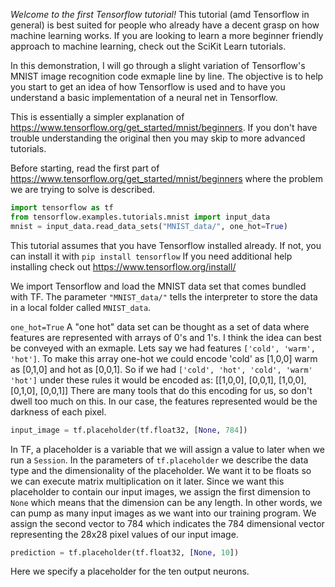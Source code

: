 *Welcome to the first Tensorflow tutorial!* This tutorial (amd Tensorflow in general) is best suited for people who already have a decent grasp on how machine learning works.
If you are looking to learn a more beginner friendly approach to machine learning, check out the SciKit Learn tutorials. 

In this demonstration, I will go through a slight variation of Tensorflow's MNIST image recognition code exmaple line by line. The objective is to help you start to get an idea of how Tensorflow is used and to have you understand a basic implementation of a neural net in Tensorflow. 

This is essentially a simpler explanation of https://www.tensorflow.org/get_started/mnist/beginners. If you don't have trouble understanding the original then you may skip to more advanced tutorials. 

Before starting, read the first part of https://www.tensorflow.org/get_started/mnist/beginners where the problem we are trying to solve is described.

```python
import tensorflow as tf
from tensorflow.examples.tutorials.mnist import input_data
mnist = input_data.read_data_sets("MNIST_data/", one_hot=True)
```

This tutorial assumes that you have Tensorflow installed already. If not, you can install it with `pip install tensorflow` If you need additional help installing check out https://www.tensorflow.org/install/ 

We import Tensorflow and load the MNIST data set that comes bundled with TF. The parameter `"MNIST_data/"` tells the interpreter to store the data in a local folder called `MNIST_data`.

`one_hot=True` A "one hot" data set can be thought as a set of data where features are represented with arrays of 0's and 1's. I think the idea can best be conveyed with an exmaple. Lets say we had features `['cold', 'warm', 'hot']`. To make this array one-hot we could encode 'cold' as [1,0,0] warm as [0,1,0] and hot as [0,0,1]. So if we had `['cold', 'hot', 'cold', 'warm' 'hot']` under these rules it would be encoded as: 
[[1,0,0],
 [0,0,1],
 [1,0,0],
 [0,1,0],
 [0,0,1]]
 There are many tools that do this encoding for us, so don't dwell too much on this. In our case, the features represented would be the darkness of each pixel.


```python 
input_image = tf.placeholder(tf.float32, [None, 784])
```

In TF, a placeholder is a variable that we will assign a value to later when we run a `Session`. In the parameters of `tf.placeholder` we describe the data type and the dimensionality of the placeholder. We want it to be floats so we can execute matrix multiplication on it later. Since we want this placeholder to contain our input images, we assign the first dimension to `None` which means that the dimension can be any length. In other words, we can pump as many input images as we want into our training program. We assign the second vector to 784 which indicates the 784 dimensional vector representing the 28x28 pixel values of our input image. 

```python
prediction = tf.placeholder(tf.float32, [None, 10])
```

Here we specify a placeholder for the ten output neurons. 




